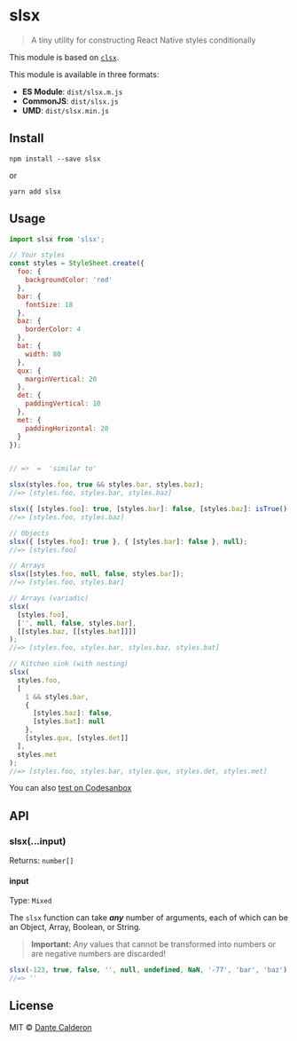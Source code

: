 # slsx

> A tiny utility for constructing React Native styles conditionally

This module is based on [`clsx`](https://github.com/lukeed/clsx).

This module is available in three formats:

* **ES Module**: `dist/slsx.m.js`
* **CommonJS**: `dist/slsx.js`
* **UMD**: `dist/slsx.min.js`


## Install

```
npm install --save slsx
```

or

```
yarn add slsx
```


## Usage

```js
import slsx from 'slsx';

// Your styles
const styles = StyleSheet.create({
  foo: {
    backgroundColor: 'red'
  },
  bar: {
    fontSize: 18
  },
  baz: {
    borderColor: 4
  },
  bat: {
    width: 80
  },
  qux: {
    marginVertical: 20
  },
  det: {
    paddingVertical: 10
  },
  met: {
    paddingHorizontal: 20
  }
});


// =>  =  'similar to'

slsx(styles.foo, true && styles.bar, styles.baz);
//=> [styles.foo, styles.bar, styles.baz]

slsx({ [styles.foo]: true, [styles.bar]: false, [styles.baz]: isTrue() });
//=> [styles.foo, styles.baz]

// Objects
slsx({ [styles.foo]: true }, { [styles.bar]: false }, null);
//=> [styles.foo]

// Arrays
slsx([styles.foo, null, false, styles.bar]);
//=> [styles.foo, styles.bar]

// Arrays (variadic)
slsx(
  [styles.foo], 
  ['', null, false, styles.bar], 
  [[styles.baz, [[styles.bat]]]]
);
//=> [styles.foo, styles.bar, styles.baz, styles.bat]

// Kitchen sink (with nesting)
slsx(
  styles.foo, 
  [
    1 && styles.bar, 
    { 
      [styles.baz]: false, 
      [styles.bat]: null 
    }, 
    [styles.qux, [styles.det]]
  ], 
  styles.met
);
//=> [styles.foo, styles.bar, styles.qux, styles.det, styles.met]
```

You can also [test on Codesanbox](https://codesandbox.io/s/slsx-example-mi32b)

## API

### slsx(...input)
Returns: `number[]`

#### input
Type: `Mixed`

The `slsx` function can take ***any*** number of arguments, each of which can be an Object, Array, Boolean, or String.

> **Important:** _Any_ values that cannot be transformed into numbers or are negative numbers are discarded!

```js
slsx(-123, true, false, '', null, undefined, NaN, '-77', 'bar', 'baz');
//=> ''
```

## License

MIT © [Dante Calderon](https://dantecalderon.dev)
